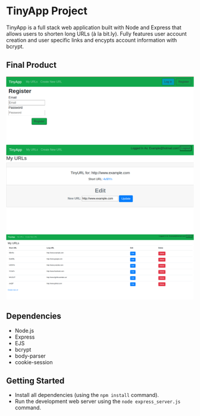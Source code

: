# TinyApp Project

TinyApp is a full stack web application built with Node and Express that allows users to shorten long URLs (à la bit.ly). Fully features user account creation and user specific links and encypts account information with bcrypt.

## Final Product

!["screenshot of registration page"](https://github.com/ChrisnNg/tinyapp/blob/master/docs/register-page.png?raw=true)
!["screenshot of creating urls page](https://github.com/ChrisnNg/tinyapp/blob/master/docs/newurls-page.png?raw=true)
!["screenshot of main urls page"](https://github.com/ChrisnNg/tinyapp/blob/master/docs/urls-page.png?raw=true)

## Dependencies

- Node.js
- Express
- EJS
- bcrypt
- body-parser
- cookie-session

## Getting Started

- Install all dependencies (using the `npm install` command).
- Run the development web server using the `node express_server.js` command.
